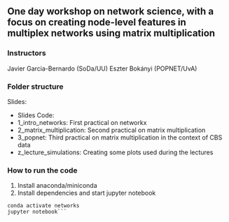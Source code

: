 ## One day workshop on network science, with a focus on creating node-level features in multiplex networks using matrix multiplication

### Instructors
Javier Garcia-Bernardo (SoDa/UU)
Eszter Bokányi (POPNET/UvA)

### Folder structure
Slides: 
- Slides 
Code:
- 1_intro_networks: First practical on networkx
- 2_matrix_multiplication: Second practical on matrix multiplication
- 3_popnet: Third practical on matrix multiplication in the context of CBS data
- z_lecture_simulations: Creating some plots used during the lectures


### How to run the code
1. Install anaconda/miniconda
2. Install dependencies and start jupyter notebook
```conda env create -f environment.yml
conda activate networks
jupyter notebook```
